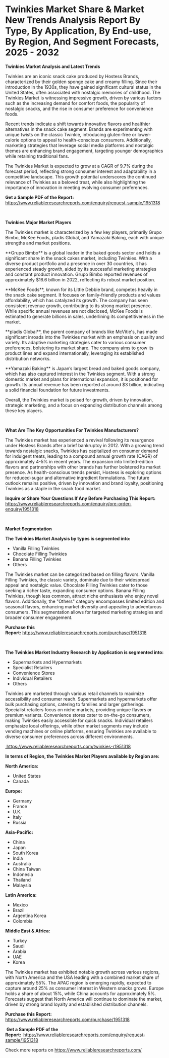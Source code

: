<p><h1>Twinkies Market Share & Market New Trends Analysis Report By Type, By Application, By End-use, By Region, And Segment Forecasts, 2025 - 2032</h1></p><p><strong>Twinkies Market Analysis and Latest Trends</strong></p>
<p><p>Twinkies are an iconic snack cake produced by Hostess Brands, characterized by their golden sponge cake and creamy filling. Since their introduction in the 1930s, they have gained significant cultural status in the United States, often associated with nostalgic memories of childhood. The Twinkies Market is witnessing impressive growth, driven by various factors such as the increasing demand for comfort foods, the popularity of nostalgic snacks, and the rise in consumer preference for convenience foods.</p><p>Recent trends indicate a shift towards innovative flavors and healthier alternatives in the snack cake segment. Brands are experimenting with unique twists on the classic Twinkie, introducing gluten-free or lower-calorie options to appeal to health-conscious consumers. Additionally, marketing strategies that leverage social media platforms and nostalgic themes are enhancing brand engagement, targeting younger demographics while retaining traditional fans.</p><p>The Twinkies Market is expected to grow at a CAGR of 9.7% during the forecast period, reflecting strong consumer interest and adaptability in a competitive landscape. This growth potential underscores the continued relevance of Twinkies as a beloved treat, while also highlighting the importance of innovation in meeting evolving consumer preferences.</p></p>
<p><strong>Get a Sample PDF of the Report:&nbsp;</strong> <a href="https://www.reliableresearchreports.com/enquiry/request-sample/1951318?utm_campaign=2181&utm_medium=2&utm_source=Github&utm_content=ia&utm_term=14022025&utm_id=twinkies">https://www.reliableresearchreports.com/enquiry/request-sample/1951318</a></p>
<p>&nbsp;</p>
<p><strong>Twinkies Major Market Players</strong></p>
<p><p>The Twinkies market is characterized by a few key players, primarily Grupo Bimbo, McKee Foods, pladis Global, and Yamazaki Baking, each with unique strengths and market positions.</p><p>**Grupo Bimbo** is a global leader in the baked goods sector and holds a significant share in the snack cakes market, including Twinkies. With a diverse product portfolio and a presence in over 30 countries, it has experienced steady growth, aided by its successful marketing strategies and constant product innovation. Grupo Bimbo reported revenues of approximately $16.6 billion in 2022, reflecting its robust market position.</p><p>**McKee Foods**, known for its Little Debbie brand, competes heavily in the snack cake segment. It focuses on family-friendly products and values affordability, which has catalyzed its growth. The company has seen consistent revenue growth, contributing to its strong market presence. While specific annual revenues are not disclosed, McKee Foods is estimated to generate billions in sales, underlining its competitiveness in the market.</p><p>**pladis Global**, the parent company of brands like McVitie's, has made significant inroads into the Twinkies market with an emphasis on quality and variety. Its adaptive marketing strategies cater to various consumer preferences, bolstering its market share. The company aims to grow its product lines and expand internationally, leveraging its established distribution networks.</p><p>**Yamazaki Baking** is Japan’s largest bread and baked goods company, which has also captured interest in the Twinkies segment. With a strong domestic market and plans for international expansion, it is positioned for growth. Its annual revenue has been reported at around $3 billion, indicating a solid financial foundation for future investments.</p><p>Overall, the Twinkies market is poised for growth, driven by innovation, strategic marketing, and a focus on expanding distribution channels among these key players.</p></p>
<p>&nbsp;</p>
<p><strong>What Are The Key Opportunities For Twinkies Manufacturers?</strong></p>
<p><p>The Twinkies market has experienced a revival following its resurgence under Hostess Brands after a brief bankruptcy in 2012. With a growing trend towards nostalgic snacks, Twinkies has capitalized on consumer demand for indulgent treats, leading to a compound annual growth rate (CAGR) of approximately 4-5% in recent years. The expansion into limited-edition flavors and partnerships with other brands has further bolstered its market presence. As health-conscious trends persist, Hostess is exploring options for reduced-sugar and alternative ingredient formulations. The future outlook remains positive, driven by innovation and brand loyalty, positioning Twinkies as a staple in the snack food market.</p></p>
<p><strong>Inquire or Share Your Questions If Any Before Purchasing This Report:</strong> <a href="https://www.reliableresearchreports.com/enquiry/pre-order-enquiry/1951318?utm_campaign=2181&utm_medium=2&utm_source=Github&utm_content=ia&utm_term=14022025&utm_id=twinkies">https://www.reliableresearchreports.com/enquiry/pre-order-enquiry/1951318</a></p>
<p>&nbsp;</p>
<p><strong>Market Segmentation</strong></p>
<p><strong>The Twinkies Market Analysis by types is segmented into:</strong></p>
<p><ul><li>Vanilla Filling Twinkies</li><li>Chocolate Filling Twinkies</li><li>Banana Filling Twinkies</li><li>Others</li></ul></p>
<p><p>The Twinkies market can be categorized based on filling flavors. Vanilla Filling Twinkies, the classic variety, dominate due to their widespread appeal and nostalgic value. Chocolate Filling Twinkies cater to those seeking a richer taste, expanding consumer options. Banana Filling Twinkies, though less common, attract niche enthusiasts who enjoy novel flavors. Additionally, the "Others" category encompasses limited edition and seasonal flavors, enhancing market diversity and appealing to adventurous consumers. This segmentation allows for targeted marketing strategies and broader consumer engagement.</p></p>
<p><strong>Purchase this Report:&nbsp;</strong><a href="https://www.reliableresearchreports.com/purchase/1951318?utm_campaign=2181&utm_medium=2&utm_source=Github&utm_content=ia&utm_term=14022025&utm_id=twinkies">https://www.reliableresearchreports.com/purchase/1951318</a></p>
<p>&nbsp;</p>
<p><strong>The Twinkies Market Industry Research by Application is segmented into:</strong></p>
<p><ul><li>Supermarkets and Hypermarkets</li><li>Specialist Retailers</li><li>Convenience Stores</li><li>Individual Retailers</li><li>Others</li></ul></p>
<p><p>Twinkies are marketed through various retail channels to maximize accessibility and consumer reach. Supermarkets and hypermarkets offer bulk purchasing options, catering to families and larger gatherings. Specialist retailers focus on niche markets, providing unique flavors or premium variants. Convenience stores cater to on-the-go consumers, making Twinkies easily accessible for quick snacks. Individual retailers emphasize local offerings, while other market segments may include vending machines or online platforms, ensuring Twinkies are available to diverse consumer preferences across different environments.</p></p>
<p><a href="https://www.reliableresearchreports.com/twinkies-r1951318?utm_campaign=2181&utm_medium=2&utm_source=Github&utm_content=ia&utm_term=14022025&utm_id=twinkies">&nbsp;https://www.reliableresearchreports.com/twinkies-r1951318</a></p>
<p><strong>In terms of Region, the Twinkies Market Players available by Region are:</strong></p>
<p>
    <p> <strong> North America: </strong>
        <ul>
            <li>United States</li>
            <li>Canada</li>
        </ul>
        </p> 
    <p> <strong> Europe: </strong>
        <ul>
            <li>Germany</li>
            <li>France</li>
            <li>U.K.</li>
            <li>Italy</li>
            <li>Russia</li>
        </ul>
        </p> 
    <p> <strong> Asia-Pacific: </strong>
        <ul>
            <li>China</li>
            <li>Japan</li>
            <li>South Korea</li>
            <li>India</li>
            <li>Australia</li>
            <li>China Taiwan</li>
            <li>Indonesia</li>
            <li>Thailand</li>
            <li>Malaysia</li>
        </ul>
        </p> 
    <p> <strong> Latin America: </strong>
        <ul>
            <li>Mexico</li>
            <li>Brazil</li>
            <li>Argentina Korea</li>
            <li>Colombia</li>
        </ul>
        </p> 
    <p> <strong> Middle East & Africa: </strong>
        <ul>
            <li>Turkey</li>
            <li>Saudi</li>
            <li>Arabia</li>
            <li>UAE</li>
            <li>Korea</li>
        </ul>
    </p>
    </p>
<p><p>The Twinkies market has exhibited notable growth across various regions, with North America and the USA leading with a combined market share of approximately 55%. The APAC region is emerging rapidly, expected to capture around 25% as consumer interest in Western snacks grows. Europe holds a share of about 15%, while China accounts for approximately 5%. Forecasts suggest that North America will continue to dominate the market, driven by strong brand loyalty and established distribution channels.</p></p>
<p><strong>Purchase this Report: </strong><a href="https://www.reliableresearchreports.com/purchase/1951318?utm_campaign=2181&utm_medium=2&utm_source=Github&utm_content=ia&utm_term=14022025&utm_id=twinkies">https://www.reliableresearchreports.com/purchase/1951318</a></p>
<p>&nbsp;<strong>Get a Sample PDF of the Report:&nbsp;&nbsp;</strong><a href="https://www.reliableresearchreports.com/enquiry/request-sample/1951318?utm_campaign=2181&utm_medium=2&utm_source=Github&utm_content=ia&utm_term=14022025&utm_id=twinkies">https://www.reliableresearchreports.com/enquiry/request-sample/1951318</a></p>
<p><strong></strong></p>
<p>Check more reports on <a href="https://www.reliableresearchreports.com/?utm_campaign=2181&utm_medium=2&utm_source=Github&utm_content=ia&utm_term=14022025&utm_id=twinkies">https://www.reliableresearchreports.com/</a></p>